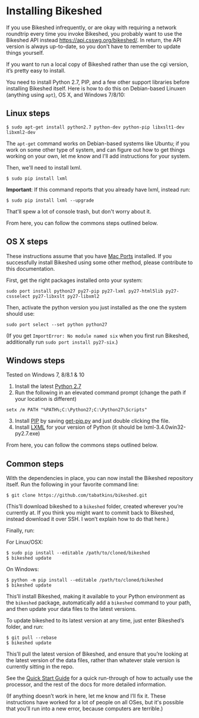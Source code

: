 Installing Bikeshed
===================

If you use Bikeshed infrequently,
or are okay with requiring a network roundtrip every time you invoke Bikeshed,
you probably want to use the Bikeshed API instead <https://api.csswg.org/bikeshed/>.
In return, the API version is always up-to-date,
so you don't have to remember to update things yourself.

If you want to run a local copy of Bikeshed rather than use the cgi version, it’s pretty easy to install.

You need to install Python 2.7, PIP, and a few other support libraries before installing Bikeshed itself. Here is how to do this on Debian-based Linuxen (anything using `apt`), OS X, and Windows 7/8/10:

Linux steps
-----------

~~~~
$ sudo apt-get install python2.7 python-dev python-pip libxslt1-dev libxml2-dev
~~~~

The `apt-get` command works on Debian-based systems like Ubuntu; if you work on some other type of system, and can figure out how to get things working on your own, let me know and I'll add instructions for your system.

Then, we'll need to install lxml.

~~~~
$ sudo pip install lxml
~~~~

**Important**: If this command reports that you already have lxml, instead run:

~~~~
$ sudo pip install lxml --upgrade
~~~~

That'll spew a lot of console trash, but don't worry about it.

From here, you can follow the commons steps outlined below.

OS X steps
----------

These instructions assume that you have [Mac Ports](https://www.macports.org/) installed. If you successfully install Bikeshed using some other method, please contribute to this documentation.

First, get the right packages installed onto your system:
~~~
sudo port install python27 py27-pip py27-lxml py27-html5lib py27-cssselect py27-libxslt py27-libxml2
~~~

Then, activate the python version you just installed as the one the system should use:
~~~
sudo port select --set python python27
~~~

(If you get `ImportError: No module named six` when you first run Bikeshed, additionally run `sudo port install py27-six`.)

Windows steps
-----------

Tested on Windows 7, 8/8.1 & 10

1. Install the latest [Python 2.7](https://www.python.org/download/releases/2.7.8/)
2. Run the following in an elevated command prompt (change the path if your location is different)
~~~
setx /m PATH "%PATH%;C:\Python27;C:\Python27\Scripts"
~~~
3. Install [PIP](https://pip.pypa.io/en/latest/installing.html) by saving [get-pip.py](https://bootstrap.pypa.io/get-pip.py) and just double clicking the file.
4. Install [LXML](http://www.lfd.uci.edu/~gohlke/pythonlibs/#lxml) for your version of Python (it should be lxml-3.4.0win32-py2.7.exe)

From here, you can follow the commons steps outlined below.

Common steps
------------
With the dependencies in place, you can now install the Bikeshed repository itself.  Run the following in your favorite command line:

~~~~
$ git clone https://github.com/tabatkins/bikeshed.git
~~~~

(This’ll download bikeshed to a `bikeshed` folder, created wherever you’re currently at.  If you think you might want to commit back to Bikeshed, instead download it over SSH. I won’t explain how to do that here.)

Finally, run:

For Linux/OSX:

~~~~
$ sudo pip install --editable /path/to/cloned/bikeshed
$ bikeshed update
~~~~

On Windows:

~~~~
$ python -m pip install --editable /path/to/cloned/bikeshed
$ bikeshed update
~~~~

This’ll install Bikeshed, making it available to your Python environment as the `bikeshed` package,
automatically add a `bikeshed` command to your path,
and then update your data files to the latest versions.

To update bikeshed to its latest version at any time, just enter Bikeshed’s folder, and run:

~~~~
$ git pull --rebase
$ bikeshed update
~~~~

This’ll pull the latest version of Bikeshed, and ensure that you’re looking at the latest version of the data files, rather than whatever stale version is currently sitting in the repo.

See the [Quick Start Guide](quick-start.md) for a quick run-through of how to actually use the processor, and the rest of the docs for more detailed information.

(If anything doesn’t work in here, let me know and I’ll fix it.  These instructions have worked for a lot of people on all OSes, but it's possible that you'll run into a new error, because computers are terrible.)
